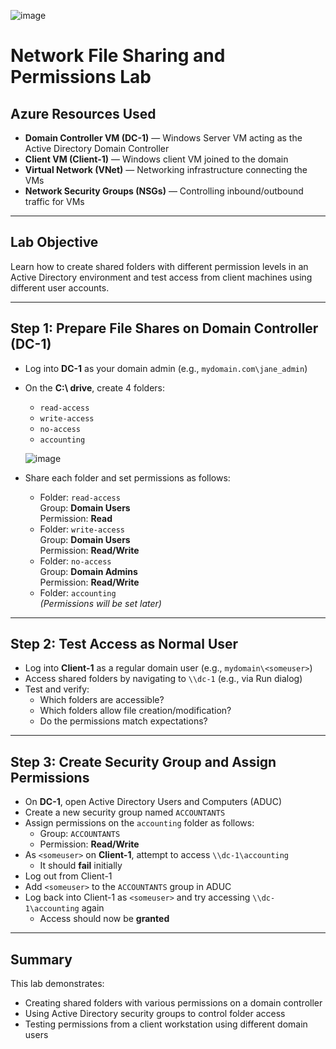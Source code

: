 ![image](https://github.com/user-attachments/assets/883d9ab0-bb49-4d89-ba55-b43123f1ceb3)

# Network File Sharing and Permissions Lab

## Azure Resources Used
- **Domain Controller VM (DC-1)** — Windows Server VM acting as the Active Directory Domain Controller
- **Client VM (Client-1)** — Windows client VM joined to the domain
- **Virtual Network (VNet)** — Networking infrastructure connecting the VMs
- **Network Security Groups (NSGs)** — Controlling inbound/outbound traffic for VMs

---

## Lab Objective
Learn how to create shared folders with different permission levels in an Active Directory environment and test access from client machines using different user accounts.

---

## Step 1: Prepare File Shares on Domain Controller (DC-1)

- Log into **DC-1** as your domain admin (e.g., `mydomain.com\jane_admin`)
- On the **C:\ drive**, create 4 folders:
  - `read-access`
  - `write-access`
  - `no-access`
  - `accounting`
    
  ![image](https://github.com/user-attachments/assets/d9f26d7a-620f-4986-b20b-8b28d4ebefd7)

- Share each folder and set permissions as follows:
  - Folder: `read-access`  
    Group: **Domain Users**  
    Permission: **Read**
  - Folder: `write-access`  
    Group: **Domain Users**  
    Permission: **Read/Write**
  - Folder: `no-access`  
    Group: **Domain Admins**  
    Permission: **Read/Write**
  - Folder: `accounting`  
    *(Permissions will be set later)*

---

## Step 2: Test Access as Normal User

- Log into **Client-1** as a regular domain user (e.g., `mydomain\<someuser>`)
- Access shared folders by navigating to `\\dc-1` (e.g., via Run dialog)
- Test and verify:
  - Which folders are accessible?
  - Which folders allow file creation/modification?
  - Do the permissions match expectations?

---

## Step 3: Create Security Group and Assign Permissions

- On **DC-1**, open Active Directory Users and Computers (ADUC)
- Create a new security group named `ACCOUNTANTS`
- Assign permissions on the `accounting` folder as follows:
  - Group: `ACCOUNTANTS`  
  - Permission: **Read/Write**
- As `<someuser>` on **Client-1**, attempt to access `\\dc-1\accounting`  
  - It should **fail** initially
- Log out from Client-1
- Add `<someuser>` to the `ACCOUNTANTS` group in ADUC
- Log back into Client-1 as `<someuser>` and try accessing `\\dc-1\accounting` again  
  - Access should now be **granted**

---

## Summary

This lab demonstrates:

- Creating shared folders with various permissions on a domain controller
- Using Active Directory security groups to control folder access
- Testing permissions from a client workstation using different domain users
